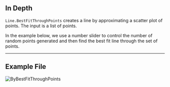 ## In Depth
`Line.BestFitThroughPoints` creates a line by approximating a scatter plot of points. The input is a list of points.

In the example below, we use a number slider to control the number of random points generated and then find the best fit line through the set of points.

___
## Example File

![ByBestFitThroughPoints](./Autodesk.DesignScript.Geometry.Line.ByBestFitThroughPoints_img.jpg)

